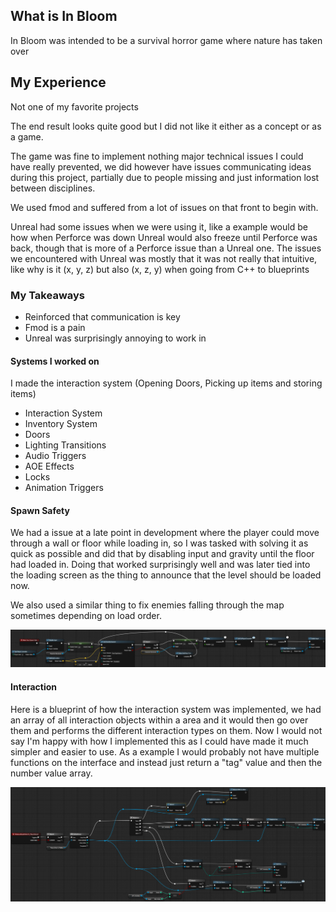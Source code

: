 ## What is In Bloom

In Bloom was intended to be a survival horror game where nature has taken over

## My Experience

Not one of my favorite projects

The end result looks quite good but I did not like it either as a concept or as a game.

The game was fine to implement nothing major technical issues I could have really prevented,
we did however have issues communicating ideas during this project, partially due to people missing
and just information lost between disciplines.

We used fmod and suffered from a lot of issues on that front to begin with.

Unreal had some issues when we were using it, like a example would be how when Perforce was down 
Unreal would also freeze until Perforce was back, though that is more of a Perforce issue than a Unreal one.
The issues we encountered with Unreal was mostly that it was not really that intuitive, like 
why is it (x, y, z) but also (x, z, y) when going from C++ to blueprints

### My Takeaways
- Reinforced that communication is key
- Fmod is a pain
- Unreal was surprisingly annoying to work in

#### Systems I worked on

I made the interaction system (Opening Doors, Picking up items and storing items)
- Interaction System
- Inventory System
- Doors
- Lighting Transitions
- Audio Triggers
- AOE Effects
- Locks
- Animation Triggers

#### Spawn Safety
We had a issue at a late point in development where the player could move through a wall or floor while loading in,
so I was tasked with solving it as quick as possible and did that by disabling input and gravity until the floor had 
loaded in. Doing that worked surprisingly well and was later tied into the loading screen as the thing to announce
that the level should be loaded now.

We also used a similar thing to fix enemies falling through the map sometimes depending on load order.

<div class="blueprint_image">
<img src="../../Images/Blueprints/in_bloom/blueprintTest.webp"></img>
</div>

#### Interaction
Here is a blueprint of how the interaction system was implemented,
we had an array of all interaction objects within a area and it would then go over them
and performs the different interaction types on them. Now I would not say I'm happy with how I implemented this
as I could have made it much simpler and easier to use. As a example I would probably not have multiple 
functions on the interface and instead just return a "tag" value and then the number value array.

<div class="blueprint_image">
<img src="../../Images/Blueprints/in_bloom/Interactor.webp"></img>
</div>